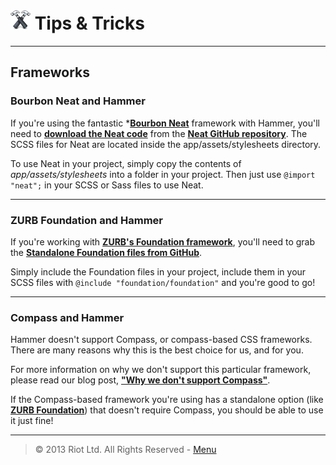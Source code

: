 # ![](img/icon-small.png) Tips & Tricks

***

## Frameworks

### Bourbon Neat and Hammer

If you're using the fantastic ***[Bourbon Neat](http://neat.bourbon.io/ "Bourbon Neat")** framework with Hammer, you'll need to **[download the Neat code](https://github.com/thoughtbot/neat/archive/master.zip "Download the Neat code")** from the **[Neat GitHub repository](https://github.com/thoughtbot/neat "Neat GitHub repository")**. The SCSS files for Neat are located inside the app/assets/stylesheets directory.

To use Neat in your project, simply copy the contents of _app/assets/stylesheets_ into a folder in your project. Then just use `@import "neat";` in your SCSS or Sass files to use Neat.

***

### ZURB Foundation and Hammer

If you're working with **[ZURB's Foundation framework](http://foundation.zurb.com/ "ZURB's Foundation framework")**, you'll need to grab the **[Standalone Foundation files from GitHub](https://github.com/zurb/foundation/tree/scss-standalone "Standalone Foundation files from GitHub")**.

Simply include the Foundation files in your project, include them in your SCSS files with `@include "foundation/foundation"` and you're good to go!

***

### Compass and Hammer

Hammer doesn't support Compass, or compass-based CSS frameworks. There are many reasons why this is the best choice for us, and for you.

For more information on why we don't support this particular framework, please read our blog post, **["Why we don't support Compass"](http://hammerformac.com/news/compass.html "Why we don't support Compass")**.

If the Compass-based framework you're using has a standalone option (like **[ZURB Foundation](https://github.com/zurb/foundation/tree/scss-standalone "ZURB Foundation")**) that doesn't require Compass, you should be able to use it just fine!

***

> © 2013 Riot Ltd. All Rights Reserved - [Menu](index.md "Main menu")